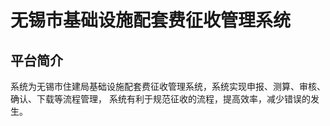 # 无锡市基础设施配套费征收管理系统

## 平台简介
系统为无锡市住建局基础设施配套费征收管理系统，系统实现申报、测算、审核、确认、下载等流程管理，
系统有利于规范征收的流程，提高效率，减少错误的发生。
#
